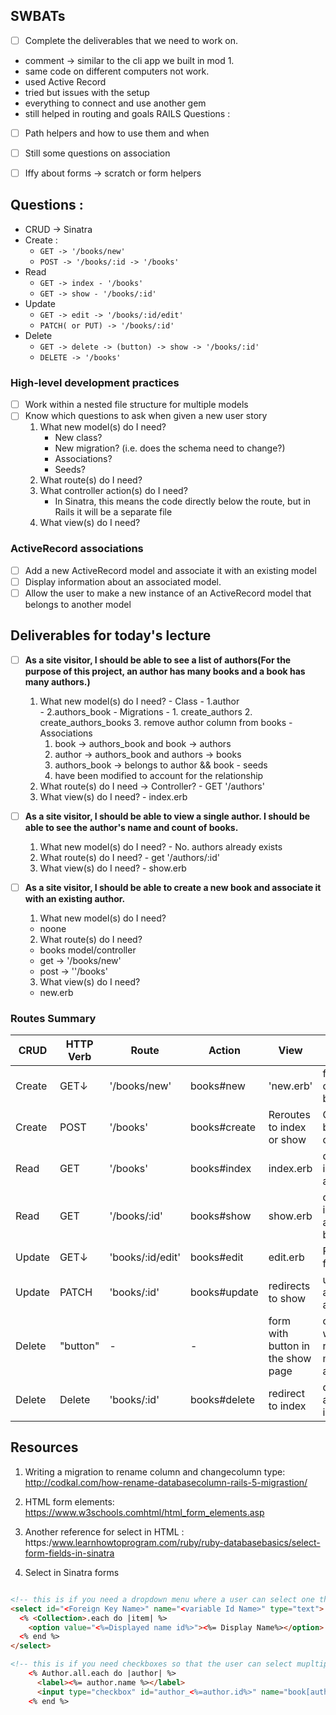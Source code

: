 ## SWBATs
  - [ ] Complete the deliverables that we need to work on.
  - comment -> similar to the cli app we built in mod 1.
  - same code on different computers not work.
  - used Active Record
  - tried but issues with the setup
  - everything to connect and use another gem
  - still helped in routing and goals
  RAILS Questions :
  - [ ] Path helpers and how to use them and when
  - [ ] Still some questions on association
  - [ ] Iffy about forms -> scratch or form helpers


## Questions :
  - CRUD -> Sinatra
  - Create :
    - ```GET -> '/books/new'```
    - ```POST -> '/books/:id -> '/books'```
  - Read
    - ```GET -> index - '/books'```
    - ```GET -> show - '/books/:id'```
  - Update
    - ```GET -> edit -> '/books/:id/edit'```
    - ```PATCH( or PUT) -> '/books/:id'```
  - Delete
    - ```GET -> delete -> (button) -> show -> '/books/:id'```
    - ```DELETE -> '/books'```

### High-level development practices
 - [ ] Work within a nested file structure for multiple models
 - [ ] Know which questions to ask when given a new user story
    1. What new model(s) do I need?
       - New class?
       - New migration? (i.e. does the schema need to change?)
       - Associations?
       - Seeds?
    2. What route(s) do I need?
    3. What controller action(s) do I need?
       - In Sinatra, this means the code directly below the route, but in Rails it will be a separate file
    4. What view(s) do I need?

### ActiveRecord associations
 - [ ] Add a new ActiveRecord model and associate it with an existing model
 - [ ] Display information about an associated model.
 - [ ] Allow the user to make a new instance of an ActiveRecord model that belongs to another model

## Deliverables for today's lecture
- [ ] **As a site visitor, I should be able to see a list of authors(For the purpose of this project, an author has many books and a book has many authors.)**
    1. What new model(s) do I need?
      - Class
      - 1.author  
      - 2.authors_book
      - Migrations
      - 1. create_authors
        2. create_authors_books 
        3. remove author column from books
      - Associations
        1. book -> authors_book and book -> authors
        2. author -> authors_book and authors -> books
        3. authors_book -> belongs to author && book
      - seeds
        1. have been modified to account for the relationship
    2. What route(s) do I need -> Controller?
      - GET '/authors'
    3. What view(s) do I need?
      - index.erb

- [ ] **As a site visitor, I should be able to view a single author.  I should be able to see the author's name and count of books.**
    1. What new model(s) do I need?
      - No. authors already exists
    2. What route(s) do I need?
      - get '/authors/:id'
    3. What view(s) do I need?
      - show.erb
- [ ] **As a site visitor, I should be able to create a new book and associate it with an existing author.**
  1. What new model(s) do I need?
    - noone
  2. What route(s) do I need?
    - books model/controller
    - get -> '/books/new'
    - post -> ''/books'
  3. What view(s) do I need?
    - new.erb
      

### Routes Summary
| CRUD | HTTP Verb  | Route  | Action  |  View | UsedFor |
|---|---|---|---|---|---|
| Create |GET&darr; | '/books/new'  | books#new  |'new.erb'  |  form page to create a new book |
| Create | POST | '/books'  |  books#create | Reroutes to index or show| Creates a new book in the controller   |
| Read | GET  | '/books'  | books#index  |  index.erb|  displaying information about books  |
| Read |GET  | '/books/:id'  | books#show  |  show.erb |display information about a specific book  |
|  Update | GET&darr; | 'books/:id/edit'  | books#edit| edit.erb  | Renders a form for user to edit  |
|  Update  | PATCH | 'books/:id'  | books#update  | redirects to show | updates the attributes in aspecific book |
| Delete  | "button" |  - |  - |  form with button in the show page | create a form so we can delete records and map it to an action  |
  |  Delete | Delete |  'books/:id' | books#delete | redirect to index | deletes/destroys a specific book in the DB|

## Resources
1. Writing a migration to rename column and changecolumn type: http://codkal.com/how-rename-databasecolumn-rails-5-migrastion/
2. HTML form elements: https://www.w3schools.comhtml/html_form_elements.asp
3. Another reference for select in HTML : https:/www.learnhowtoprogram.com/ruby/ruby-databasebasics/select-form-fields-in-sinatra

4. Select in Sinatra forms
```html

<!-- this is if you need a dropdown menu where a user can select one thing -->
<select id="<Foreign Key Name>" name="<variable Id Name>" type="text">
  <% <Collection>.each do |item| %>
    <option value="<%=Displayed name id%>"><%= Display Name%></option>
  <% end %>
</select>

<!-- this is if you need checkboxes so that the user can select mupltiple things -->
    <% Author.all.each do |author| %>
      <label><%= author.name %></label>
      <input type="checkbox" id="author_<%=author.id%>" name="book[author_ids][]" value="<%= author.id %>"><br>
    <% end %>
```


